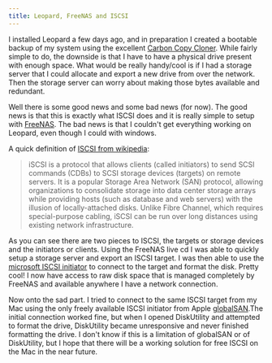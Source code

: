 ```yaml
---
title: Leopard, FreeNAS and ISCSI
---
```

I installed Leopard a few days ago, and in preparation I created a bootable backup of my system using the excellent [Carbon Copy Cloner](http://www.bombich.com/software/ccc.html).  While fairly simple to do, the downside is that I have to have a physical drive present with enough space.  What would be really handy/cool is if I had a storage server that I could allocate and export a new drive from over the network.  Then the storage server can worry about making those bytes available and redundant.

Well there is some good news and some bad news (for now).  The good news is that this is exactly what ISCSI does and it is really simple to setup with [FreeNAS](http://www.freenas.org/).  The bad news is that I couldn't get everything working on Leopard, even though I could with windows.

A quick definition of [ISCSI from wikipedia](http://en.wikipedia.org/wiki/ISCSI):

>iSCSI is a protocol that allows clients (called initiators) to send SCSI commands (CDBs) to SCSI storage devices (targets) on remote servers. It is a popular Storage Area Network (SAN) protocol, allowing organizations to consolidate storage into data center storage arrays while providing hosts (such as database and web servers) with the illusion of locally-attached disks. Unlike Fibre Channel, which requires special-purpose cabling, iSCSI can be run over long distances using existing network infrastructure.

As you can see there are two pieces to ISCSI, the targets or storage devices and the initiators or clients. Using the FreeNAS live cd I was able to quickly setup a storage server and export an ISCSI target.  I was then able to use the [microsoft ISCSI initiator](http://www.microsoft.com/downloads/details.aspx?familyid=12cb3c1a-15d6-4585-b385-befd1319f825&displaylang=en#Requirements) to connect to the target and format the disk. Pretty cool!  I now have access to raw disk space that is managed completely by FreeNAS and available anywhere I have a network connection.

Now onto the sad part. I tried to connect to the same ISCSI target from my Mac using the only freely available ISCSI initiator from Apple [globalSAN](http://www.apple.com/downloads/macosx/system_disk_utilities/globalsaniscsiinitiator.html).The initial connection worked fine, but when I opened DiskUtility and attempted to format the drive, DiskUtility became unresponsive and never finished formatting the drive.  I don't know if this is a limitation of globalSAN or of DiskUtility, but I hope that there will be a working solution for free ISCSI on the Mac in the near future.
